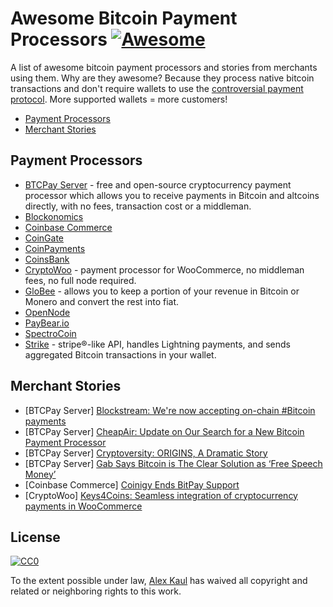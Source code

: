 # Awesome Bitcoin Payment Processors [![Awesome](https://awesome.re/badge-flat.svg)](https://awesome.re)

A list of awesome bitcoin payment processors and stories from merchants using them. Why are they awesome? Because they process native bitcoin transactions and don't require wallets to use the [controversial payment protocol](https://blog.samouraiwallet.com/post/169222582782/bitpay-qr-codes-are-no-longer-valid-important). More supported wallets = more customers!

- [Payment Processors](#payment-processors)
- [Merchant Stories](#merchant-stories)

## Payment Processors

- [BTCPay Server](https://github.com/btcpayserver/btcpayserver) - free and open-source cryptocurrency payment processor which allows you to receive payments in Bitcoin and altcoins directly, with no fees, transaction cost or a middleman.
- [Blockonomics](https://www.blockonomics.co/merchants)
- [Coinbase Commerce](https://commerce.coinbase.com/)
- [CoinGate](https://coingate.com/accept-bitcoin)
- [CoinPayments](https://www.coinpayments.net/)
- [CoinsBank](https://coinsbank.com/merchant)
- [CryptoWoo](https://www.cryptowoo.com/) - payment processor for WooCommerce, no middleman fees, no full node required.
- [GloBee](https://globee.com/) - allows you to keep a portion of your revenue in Bitcoin or Monero and convert the rest into fiat.
- [OpenNode](https://www.opennode.co/)
- [PayBear.io](https://www.paybear.io/)
- [SpectroCoin](https://spectrocoin.com/en/accept-bitcoin-payments.html)
- [Strike](https://strike.acinq.co/) - stripe®-like API, handles Lightning payments, and sends aggregated Bitcoin transactions in your wallet.

## Merchant Stories

- [BTCPay Server] [Blockstream: We're now accepting on-chain #Bitcoin payments](https://www.facebook.com/1052484058287964)
- [BTCPay Server] [CheapAir: Update on Our Search for a New Bitcoin Payment Processor](https://www.cheapair.com/blog/update-on-our-search-for-a-new-bitcoin-payment-processor/)
- [BTCPay Server] [Cryptoversity: ORIGINS, A Dramatic Story](https://youtu.be/S0difABxO3g)
- [BTCPay Server] [Gab Says Bitcoin is The Clear Solution as ‘Free Speech Money’](https://bitcoinist.com/free-speech-money-gab-bitcoin/)
- [Coinbase Commerce] [Coinigy Ends BitPay Support](https://insights.coinigy.com/coinigy-deprecates-bitpay-support/)
- [CryptoWoo] [Keys4Coins: Seamless integration of cryptocurrency payments in WooCommerce](https://www.keys4coins.com/cryptowoo-testimonial/)

## License

[![CC0](http://mirrors.creativecommons.org/presskit/buttons/88x31/svg/cc-zero.svg)](https://creativecommons.org/publicdomain/zero/1.0/)

To the extent possible under law, [Alex Kaul](https://github.com/alexk111) has waived all copyright and related or neighboring rights to this work.
